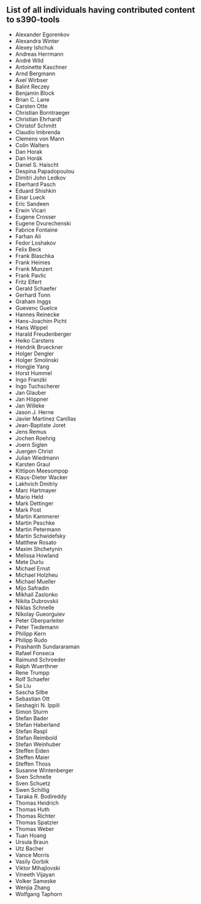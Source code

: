List of all individuals having contributed content to s390-tools
----------------------------------------------------------------

- Alexander Egorenkov
- Alexandra Winter
- Alexey Ishchuk
- Andreas Herrmann
- André Wild
- Antoinette Kaschner
- Arnd Bergmann
- Axel Wirbser
- Balint Reczey
- Benjamin Block
- Brian C. Lane
- Carsten Otte
- Christian Borntraeger
- Christian Ehrhardt
- Christof Schmitt
- Claudio Imbrenda
- Clemens von Mann
- Colin Walters
- Dan Horak
- Dan Horák
- Daniel S. Haischt
- Despina Papadopoulou
- Dimitri John Ledkov
- Eberhard Pasch
- Eduard Shishkin
- Einar Lueck
- Eric Sandeen
- Erwin Vicari
- Eugene Crosser
- Eugene Dvurechenski
- Fabrice Fontaine
- Farhan Ali
- Fedor Loshakov
- Felix Beck
- Frank Blaschka
- Frank Heimes
- Frank Munzert
- Frank Pavlic
- Fritz Elfert
- Gerald Schaefer
- Gerhard Tonn
- Graham Inggs
- Guevenc Guelce
- Hannes Reinecke
- Hans-Joachim Picht
- Hans Wippel
- Harald Freudenberger
- Heiko Carstens
- Hendrik Brueckner
- Holger Dengler
- Holger Smolinski
- Hongjie Yang
- Horst Hummel
- Ingo Franzki
- Ingo Tuchscherer
- Jan Glauber
- Jan Höppner
- Jan Willeke
- Jason J. Herne
- Javier Martinez Canillas
- Jean-Baptiste Joret
- Jens Remus
- Jochen Roehrig
- Joern Siglen
- Juergen Christ
- Julian Wiedmann
- Karsten Graul
- Kittipon Meesompop
- Klaus-Dieter Wacker
- Lakhvich Dmitriy
- Marc Hartmayer
- Mario Held
- Mark Dettinger
- Mark Post
- Martin Kammerer
- Martin Peschke
- Martin Petermann
- Martin Schwidefsky
- Matthew Rosato
- Maxim Shchetynin
- Melissa Howland
- Mete Durlu
- Michael Ernst
- Michael Holzheu
- Michael Mueller
- Mijo Safradin
- Mikhail Zaslonko
- Nikita Dubrovskii
- Niklas Schnelle
- Nikolay Gueorguiev
- Peter Oberparleiter
- Peter Tiedemann
- Philipp Kern
- Philipp Rudo
- Prashanth Sundararaman
- Rafael Fonseca
- Raimund Schroeder
- Ralph Wuerthner
- Rene Trumpp
- Rolf Schaefer
- Sa Liu
- Sascha Silbe
- Sebastian Ott
- Seshagiri N. Ippili
- Simon Sturm
- Stefan Bader
- Stefan Haberland
- Stefan Raspl
- Stefan Reimbold
- Stefan Weinhuber
- Steffen Eiden
- Steffen Maier
- Steffen Thoss
- Susanne Wintenberger
- Sven Schnelle
- Sven Schuetz
- Swen Schillig
- Taraka R. Bodireddy
- Thomas Heidrich
- Thomas Huth
- Thomas Richter
- Thomas Spatzier
- Thomas Weber
- Tuan Hoang
- Ursula Braun
- Utz Bacher
- Vance Morris
- Vasily Gorbik
- Viktor Mihajlovski
- Vineeth Vijayan
- Volker Sameske
- Wenjia Zhang
- Wolfgang Taphorn
